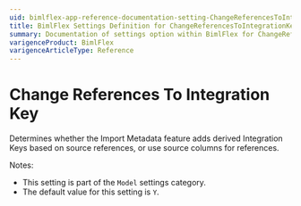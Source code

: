```yaml
---
uid: bimlflex-app-reference-documentation-setting-ChangeReferencesToIntegrationKey
title: BimlFlex Settings Definition for ChangeReferencesToIntegrationKey
summary: Documentation of settings option within BimlFlex for ChangeReferencesToIntegrationKey
varigenceProduct: BimlFlex
varigenceArticleType: Reference
---
```


# Change References To Integration Key

Determines whether the Import Metadata feature adds derived Integration Keys based on source references, or use source columns for references.

Notes:

* This setting is part of the `Model` settings category.
* The default value for this setting is `Y`.
